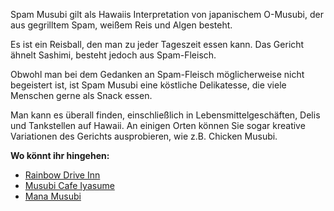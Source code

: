 Spam Musubi gilt als Hawaiis Interpretation von japanischem O-Musubi, der aus gegrilltem Spam, weißem Reis und Algen besteht.

Es ist ein Reisball, den man zu jeder Tageszeit essen kann. Das Gericht ähnelt Sashimi, besteht jedoch aus Spam-Fleisch.

Obwohl man bei dem Gedanken an Spam-Fleisch möglicherweise nicht begeistert ist, ist Spam Musubi eine köstliche Delikatesse, die viele Menschen gerne als Snack essen.

Man kann es überall finden, einschließlich in Lebensmittelgeschäften, Delis und Tankstellen auf Hawaii. An einigen Orten können Sie sogar kreative Variationen des Gerichts ausprobieren, wie z.B. Chicken Musubi.

**Wo könnt ihr hingehen:**
- [Rainbow Drive Inn](https://rainbowdrivein.com/)
- [Musubi Cafe Iyasume](https://iyasumehawaii.com/)
- [Mana Musubi](https://www.hawaiimusubi.com/)